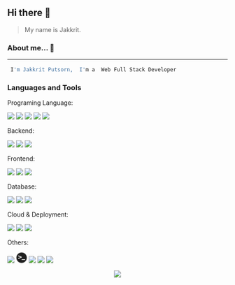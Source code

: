 ## Hi there 👋
> My name is Jakkrit.

### About me... 💬 
___
```bash
 I'm Jakkrit Putsorn,  I'm a  Web Full Stack Developer
```

### Languages and Tools

Programing Language:

<code><img height="25" src="https://cdn.jsdelivr.net/gh/devicons/devicon/icons/javascript/javascript-original.svg"/></code>
<code><img height="25" src="https://cdn.jsdelivr.net/gh/devicons/devicon/icons/typescript/typescript-original.svg"/></code>
<code><img height="25" src="https://cdn.jsdelivr.net/gh/devicons/devicon/icons/php/php-plain.svg" /></code>
<code><img height="25" src="https://cdn.jsdelivr.net/gh/devicons/devicon@latest/icons/python/python-original.svg" /></code>
<code><img height="25" src="https://cdn.jsdelivr.net/gh/devicons/devicon@latest/icons/dart/dart-original.svg" /></code>
          
Backend:

<code><img height="25" src="https://cdn.jsdelivr.net/gh/devicons/devicon/icons/nodejs/nodejs-original.svg"/></code>
<code><img height="25" src="https://cdn.jsdelivr.net/gh/devicons/devicon/icons/express/express-original.svg" /></code>
<code><img height="25" src="https://cdn.jsdelivr.net/gh/devicons/devicon/icons/flask/flask-original.svg" /></code>

Frontend:

<code><img height="25" src="https://cdn.jsdelivr.net/gh/devicons/devicon/icons/vuejs/vuejs-original.svg"/></code>
<code><img height="25" src="https://cdn.jsdelivr.net/gh/devicons/devicon/icons/angular/angular-original.svg"/></code>
<code><img height="25" src="https://cdn.jsdelivr.net/gh/devicons/devicon/icons/flutter/flutter-original.svg"/></code>

Database:

<code><img height="25" src="https://cdn.jsdelivr.net/gh/devicons/devicon/icons/mysql/mysql-original.svg" /></code>
<code><img height="25" src="https://cdn.jsdelivr.net/gh/devicons/devicon/icons/postgresql/postgresql-original.svg" /></code>
<code><img height="25" src="https://cdn.jsdelivr.net/gh/devicons/devicon/icons/mongodb/mongodb-original-wordmark.svg" /></code>

Cloud & Deployment:

<code><img height="25" src="https://cdn.jsdelivr.net/gh/devicons/devicon/icons/docker/docker-plain.svg" /></code>
<code><img height="25" src="https://cdn.jsdelivr.net/gh/devicons/devicon/icons/digitalocean/digitalocean-original.svg" /></code>
<code><img height="25" src="https://cdn.jsdelivr.net/gh/devicons/devicon/icons/nginx/nginx-original.svg" /></code>

Others:

<code><img height="25" src="https://cdn.jsdelivr.net/gh/devicons/devicon/icons/git/git-original.svg" /></code>
<code><img height="25" src="https://raw.githubusercontent.com/github/explore/80688e429a7d4ef2fca1e82350fe8e3517d3494d/topics/terminal/terminal.png"></code>
<code><img height="25" src="https://cdn.jsdelivr.net/gh/devicons/devicon/icons/ubuntu/ubuntu-plain.svg" /></code>
<code><img height="25" src="https://cdn.jsdelivr.net/gh/devicons/devicon/icons/linux/linux-original.svg" /></code>
<code><img height="25" src="https://cdn.jsdelivr.net/gh/devicons/devicon/icons/jira/jira-original-wordmark.svg" /></code>


<p align="center">
  <a href="https://hits.seeyoufarm.com"><img src="https://hits.seeyoufarm.com/api/count/incr/badge.svg?url=https%3A%2F%2Fgithub.com%2Fjakkrit-puts&count_bg=%2379C83D&title_bg=%23555555&icon=&icon_color=%23E7E7E7&title=hits&edge_flat=false"/></a>
</p>


